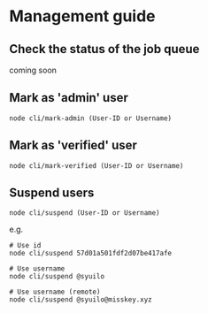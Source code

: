 # Management guide

## Check the status of the job queue
coming soon

## Mark as 'admin' user
``` shell
node cli/mark-admin (User-ID or Username)
```

## Mark as 'verified' user
``` shell
node cli/mark-verified (User-ID or Username)
```

## Suspend users
``` shell
node cli/suspend (User-ID or Username)
```
e.g.
``` shell
# Use id
node cli/suspend 57d01a501fdf2d07be417afe

# Use username
node cli/suspend @syuilo

# Use username (remote)
node cli/suspend @syuilo@misskey.xyz
```
